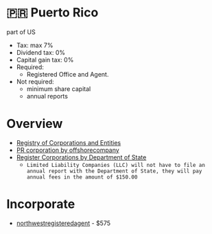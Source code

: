 # 🇵🇷 Puerto Rico

part of US

* Tax: max 7%
* Dividend tax: 0%
* Capital gain tax: 0%
* Required:
  * Registered Office and Agent.
* Not required:
  * minimum share capital
  * annual reports

# Overview

* [Registry of Corporations and Entities](https://prcorpfiling.f1hst.com/)
* [PR corporation by offshorecompany](https://www.offshorecompany.com/company/puerto-rico-corporation/)
* [Register Corporations by Department of State](https://estado.pr.gov/en/register-corporations/)
  * `Limited Liability Companies (LLC) will not have to file an annual report with the Department of State, they will pay annual fees in the amount of $150.00`


# Incorporate

* [northwestregisteredagent](https://www.northwestregisteredagent.com/incorporation-service-signup.html) - $575
